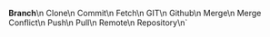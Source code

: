 <B>Branch</B>\n
Clone\n
Commit\n
Fetch\n
GIT\n
Github\n
Merge\n
Merge Conflict\n
Push\n
Pull\n
Remote\n
Repository\n`
